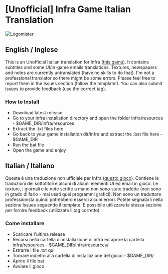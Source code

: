 # [Unofficial] Infra Game Italian Translation
![Logomister](https://user-images.githubusercontent.com/44880451/114082924-a5e65800-98ae-11eb-880c-544aa8504191.jpg)
## English / Inglese
This is an Unofficial Italian translation for Infra ([this game](https://store.steampowered.com/app/251110/INFRA/)).
It contains subtitles and some UI/in-game emails translations. Textures, newspapers and notes are currently untranslated (have no skills to do that).
I'm not a professional translator so there might be some errors. Please feel free to report them in the Issues section (follow the template!). You can also submit issues to provide feedback (use the correct tag).

### How to Install
* Download latest release
* Go to your infra installation directory and open the folder infra/resources - $GAME_DIR/infra/resources
* Extract the .txt files here
* Go back to your game installation dir/infra and extract the .bat file here - $GAME_DIR
* Run the bat file
* Open the game and enjoy

## Italian / Italiano
Questa è una traduzione non ufficiale per Infra ([questo gioco](https://store.steampowered.com/app/251110/INFRA/)).
Contiene le traduzioni dei sottotitoli e alcuni di alcuni elementi UI ed email in gioco. Le texture, i giornali e le note scritte a mano non sono state tradotte (non sono in grado di farlo - mai usati quei programmi grafici).
Non sono un traduttore professionista quindi potrebbero esserci alcuni errori. Potete segnalarli nella sezione Issues seguendo il template. È possibile utilizzare la stessa sezione per fornire feedback (utilizzate il tag corretto).

### Come installare
* Scaricare l'ultima release
* Recarsi nella cartella di installazione di infra ed aprire la cartella infra/resources - $GAME_DIR/infra/resources/
* Estrarre i file .txt qui
* Tornare indietro alla cartella di installazione del gioco - $GAME_DIR/
* Aprire il file bat
* Avviare il gioco
